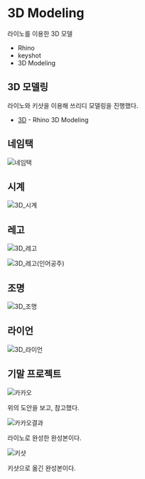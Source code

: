 # 3D Modeling

라이노를 이용한 3D 모델

- Rhino
- keyshot
- 3D Modeling


## 3D 모델링
라이노와 키샷을 이용해 쓰리디 모델링을 진행했다.

- [3D](https://github.com/hyejeong99/3D-Modeling) - Rhino 3D Modeling

## 네임택
![네임택](https://user-images.githubusercontent.com/59854960/122507078-8734d800-d03a-11eb-979e-0e38a5096017.jpg)

## 시계
![3D_시계](https://user-images.githubusercontent.com/59854960/122507094-8f8d1300-d03a-11eb-9d3f-7266c44a60a9.jpg)

## 레고
![3D_레고](https://user-images.githubusercontent.com/59854960/122507093-8ef47c80-d03a-11eb-91ac-ffe4487cf681.jpg)

![3D_레고(인어공주)](https://user-images.githubusercontent.com/59854960/122507096-8f8d1300-d03a-11eb-817e-d2026baa7f35.jpg)

## 조명
![3D_조명](https://user-images.githubusercontent.com/59854960/122507088-8dc34f80-d03a-11eb-8164-5775add36158.jpg)

## 라이언
![3D_라이언](https://user-images.githubusercontent.com/59854960/122507097-9025a980-d03a-11eb-8a4f-9e92d6b56aef.jpg)

## 기말 프로젝트
![카카오](https://user-images.githubusercontent.com/59854960/113315478-4b964600-9348-11eb-811f-e27746150507.jpg)

위의 도안을 보고, 참고했다.

![카카오결과](https://user-images.githubusercontent.com/59854960/113315484-4c2edc80-9348-11eb-807e-29d18799ff24.png)

라이노로 완성한 완성본이다.

![키샷](https://user-images.githubusercontent.com/59854960/113315490-4d600980-9348-11eb-8647-67f86d6f1226.png)

키샷으로 옮긴 완성본이다.
